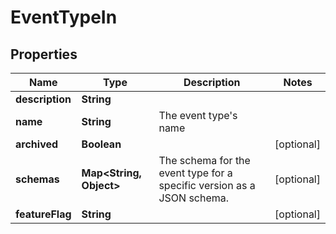 

# EventTypeIn


## Properties

| Name | Type | Description | Notes |
|------------ | ------------- | ------------- | -------------|
|**description** | **String** |  |  |
|**name** | **String** | The event type&#39;s name |  |
|**archived** | **Boolean** |  |  [optional] |
|**schemas** | **Map&lt;String, Object&gt;** | The schema for the event type for a specific version as a JSON schema. |  [optional] |
|**featureFlag** | **String** |  |  [optional] |



